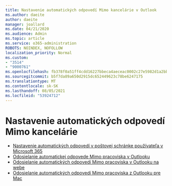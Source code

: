 ```yaml
---
title: Nastavenie automatických odpovedí Mimo kancelárie v Outlook
ms.author: daeite
author: daeite
manager: joallard
ms.date: 04/21/2020
ms.audience: Admin
ms.topic: article
ms.service: o365-administration
ROBOTS: NOINDEX, NOFOLLOW
localization_priority: Normal
ms.custom:
- "3514"
- "9000761"
ms.openlocfilehash: fb378f0a51ff4cdd16227bbeca4aeceac0002c27e5982d1a2bb25579dc2cd21b
ms.sourcegitcommit: b5f7da89a650d2915dc652449623c78be6247175
ms.translationtype: MT
ms.contentlocale: sk-SK
ms.lasthandoff: 08/05/2021
ms.locfileid: "53924712"
---
```

# <a name="set-up-out-of-office-automatic-replies"></a>Nastavenie automatických odpovedí Mimo kancelárie

- [Nastavenie automatických odpovedí v poštovej schránke používateľa v Microsoft 365](https://docs.microsoft.com/exchange/troubleshoot/configure-mailboxes/set-automatic-replies)
- [Odosielanie automatickej odpovede Mimo pracoviska v Outlooku](https://support.office.com/article/9742f476-5348-4f9f-997f-5e208513bd67)
- [Odosielanie automatických odpovedí Mimo pracoviska v Outlooku na webe](https://support.office.com/article/0c193ab0-b9e1-4058-84be-a5b014242290)
- [Odosielanie automatických odpovedí Mimo pracoviska z Outlooku pre Mac](https://support.office.com/article/4e07ab75-beda-4f9e-bcdc-44471ebacdee)